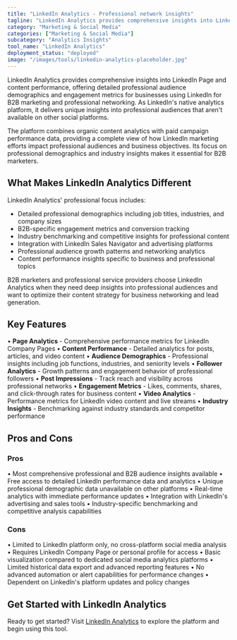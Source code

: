 ```yaml
---
title: "LinkedIn Analytics - Professional network insights"
tagline: "LinkedIn Analytics provides comprehensive insights into LinkedIn Page and content performance, offering detailed professional audience demographics and engagement metrics..."
category: "Marketing & Social Media"
categories: ["Marketing & Social Media"]
subcategory: "Analytics Insights"
tool_name: "LinkedIn Analytics"
deployment_status: "deployed"
image: "/images/tools/linkedin-analytics-placeholder.jpg"
---
```


LinkedIn Analytics provides comprehensive insights into LinkedIn Page and content performance, offering detailed professional audience demographics and engagement metrics for businesses using LinkedIn for B2B marketing and professional networking. As LinkedIn's native analytics platform, it delivers unique insights into professional audiences that aren't available on other social platforms.

The platform combines organic content analytics with paid campaign performance data, providing a complete view of how LinkedIn marketing efforts impact professional audiences and business objectives. Its focus on professional demographics and industry insights makes it essential for B2B marketers.

## What Makes LinkedIn Analytics Different

LinkedIn Analytics' professional focus includes:
- Detailed professional demographics including job titles, industries, and company sizes
- B2B-specific engagement metrics and conversion tracking
- Industry benchmarking and competitive insights for professional content
- Integration with LinkedIn Sales Navigator and advertising platforms
- Professional audience growth patterns and networking analytics
- Content performance insights specific to business and professional topics

B2B marketers and professional service providers choose LinkedIn Analytics when they need deep insights into professional audiences and want to optimize their content strategy for business networking and lead generation.

## Key Features

• **Page Analytics** - Comprehensive performance metrics for LinkedIn Company Pages
• **Content Performance** - Detailed analytics for posts, articles, and video content
• **Audience Demographics** - Professional insights including job functions, industries, and seniority levels
• **Follower Analytics** - Growth patterns and engagement behavior of professional followers
• **Post Impressions** - Track reach and visibility across professional networks
• **Engagement Metrics** - Likes, comments, shares, and click-through rates for business content
• **Video Analytics** - Performance metrics for LinkedIn video content and live streams
• **Industry Insights** - Benchmarking against industry standards and competitor performance

## Pros and Cons

### Pros
• Most comprehensive professional and B2B audience insights available
• Free access to detailed LinkedIn performance data and analytics
• Unique professional demographic data unavailable on other platforms
• Real-time analytics with immediate performance updates
• Integration with LinkedIn's advertising and sales tools
• Industry-specific benchmarking and competitive analysis capabilities

### Cons
• Limited to LinkedIn platform only, no cross-platform social media analysis
• Requires LinkedIn Company Page or personal profile for access
• Basic visualization compared to dedicated social media analytics platforms
• Limited historical data export and advanced reporting features
• No advanced automation or alert capabilities for performance changes
• Dependent on LinkedIn's platform updates and policy changes

## Get Started with LinkedIn Analytics

Ready to get started? Visit [LinkedIn Analytics](https://www.linkedin.com/business/insights) to explore the platform and begin using this tool.